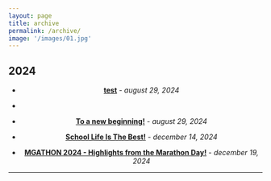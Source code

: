 ```yaml
---
layout: page
title: archive
permalink: /archive/
image: '/images/01.jpg'
---
```



## 2024

<div style="text-align: center;">

-  **[test](https://mgse-blogs.github.io/archive/)** - *august 29, 2024*
-    
-  **[To a new beginning!](https://mgse-blogs.github.io/2024/08/29/to-a-new-beginning/)** - *august 29, 2024* 

- **[School Life Is The Best!](https://mgse-blogs.github.io/2024/12/14/School-Life-Is-The-Best/)** - *december 14, 2024* 

- **[MGATHON 2024 - Highlights from the Marathon Day!](https://mgse-blogs.github.io/2024/12/19/mgathon/)** - *december 19, 2024*
  
</div>
  
<hr>
